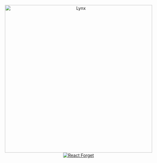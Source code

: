 <p align="center" >
  <a href="https://lynxjs.org/blog/lynx-unlock-native-for-more.html">
   <img width="480" src="https://lynxjs.org/assets/og-image.png" alt="Lynx" />
  </a>
  <a href="https://youtu.be/lGEMwh32socE">
    <img src="https://img.youtube.com/vi/lGEMwh32soc/0.jpg" alt="React Forget" />
  </a>
</p>
